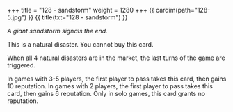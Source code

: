 +++
title = "128 - sandstorm"
weight = 1280
+++
{{ cardim(path="128-5.jpg") }}
{{ title(txt="128 - sandstorm") }}

*A giant sandstorm signals the end.*

This is a natural disaster. You cannot buy this card.

When all 4 natural disasters are in the market, the last turns of the game are triggered.

In games with 3-5 players, the first player to pass takes
this card, then gains 10 reputation. In games with 2 players, the first
player to pass takes this card, then gains 6 reputation. Only in solo
games, this card grants no reputation.
